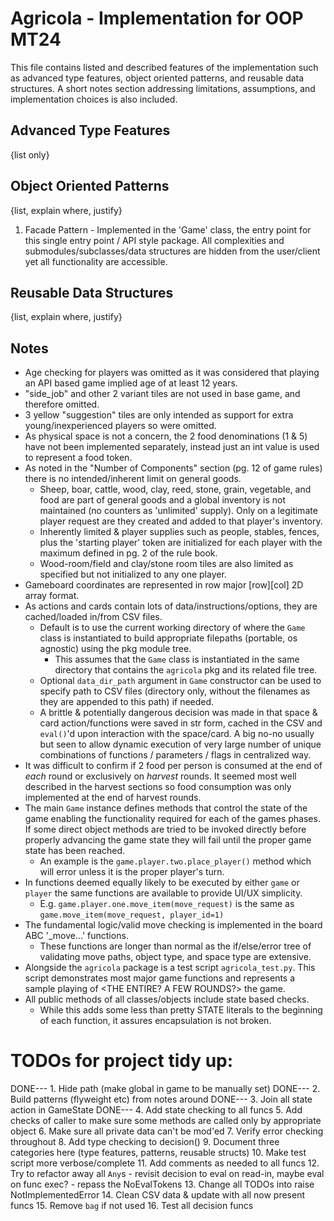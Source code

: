 # Agricola - Implementation for OOP MT24

This file contains listed and described features of the implementation such as advanced type features, object oriented patterns, and reusable data structures. A short notes section addressing limitations, assumptions, and implementation choices is also included.

## Advanced Type Features

{list only}

## Object Oriented Patterns

{list, explain where, justify}

1. Facade Pattern - Implemented in the 'Game' class, the entry point for this single entry point / API style package. All complexities and submodules/subclasses/data structures are hidden from the user/client yet all functionality are accessible.

## Reusable Data Structures

{list, explain where, justify}

## Notes

- Age checking for players was omitted as it was considered that playing an API based game implied age of at least 12 years.
- "side_job" and other 2 variant tiles are not used in base game, and therefore omitted.
- 3 yellow "suggestion" tiles are only intended as support for extra young/inexperienced players so were omitted.
- As physical space is not a concern, the 2 food denominations (1 & 5) have not been implemented separately, instead just an int value is used to represent a food token.
- As noted in the "Number of Components" section (pg. 12 of game rules) there is no intended/inherent limit on general goods.
    - Sheep, boar, cattle, wood, clay, reed, stone, grain, vegetable, and food are part of general goods and a global inventory is not maintained (no counters as 'unlimited' supply). Only on a legitimate player request are they created and added to that player's inventory.
    - Inherently limited & player supplies such as people, stables, fences, plus the 'starting player' token are initialized for each player with the maximum defined in pg. 2 of the rule book.
    - Wood-room/field and clay/stone room tiles are also limited as specified but not initialized to any one player.
- Gameboard coordinates are represented in row major [row][col] 2D array format.
- As actions and cards contain lots of data/instructions/options, they are cached/loaded in/from CSV files.
    - Default is to use the current working directory of where the `Game` class is instantiated to build appropriate filepaths (portable, os agnostic) using the pkg module tree.
        - This assumes that the `Game` class is instantiated in the same directory that contains the `agricola` pkg and its related file tree.
    - Optional `data_dir_path` argument in `Game` constructor can be used to specify path to CSV files (directory only, without the filenames as they are appended to this path) if needed.
    - A brittle & potentially dangerous decision was made in that space & card action/functions were saved in str form, cached in the CSV and `eval()`'d upon interaction with the space/card. A big no-no usually but seen to allow dynamic execution of very large number of unique combinations of functions / parameters / flags in centralized way.
- It was difficult to confirm if 2 food per person is consumed at the end of *each* round or exclusively on *harvest* rounds. It seemed most well described in the harvest sections so food consumption was only implemented at the end of harvest rounds.
- The main `Game` instance defines methods that control the state of the game enabling the functionality required for each of the games phases. If some direct object methods are tried to be invoked directly before properly advancing the game state they will fail until the proper game state has been reached.
    - An example is the `game.player.two.place_player()` method which will error unless it is the proper player's turn.
- In functions deemed equally likely to be executed by either `game` or `player` the same functions are available to provide UI/UX simplicity.
    - E.g. `game.player.one.move_item(move_request)` is the same as `game.move_item(move_request, player_id=1)`
- The fundamental logic/valid move checking is implemented in the board ABC '_move...' functions.
    - These functions are longer than normal as the if/else/error tree of validating move paths, object type, and space type are extensive.
- Alongside the `agricola` package is a test script `agricola_test.py`. This script demonstrates most major game functions and represents a sample playing of <THE ENTIRE? A FEW ROUNDS?> the game.
- All public methods of all classes/objects include state based checks.
    - While this adds some less than pretty STATE literals to the beginning of each function, it assures encapsulation is not broken.



# TODOs for project tidy up:

DONE---    1. Hide path (make global in game to be manually set)
DONE---    2. Build patterns (flyweight etc) from notes around
DONE---    3. Join all state action in GameState
DONE---    4. Add state checking to all funcs
5. Add checks of caller to make sure some methods are called only by appropriate object
6. Make sure all private data can't be mod'ed
7. Verify error checking throughout
8. Add type checking to decision()
9. Document three categories here (type features, patterns, reusable structs)
10. Make test script more verbose/complete
11. Add comments as needed to all funcs
12. Try to refactor away all `Any`s
    - revisit decision to eval on read-in, maybe eval on func exec?
    - repass the NoEvalTokens
13. Change all TODOs into raise NotImplementedError
14. Clean CSV data & update with all now present funcs
15. Remove `bag` if not used
16. Test all decision funcs